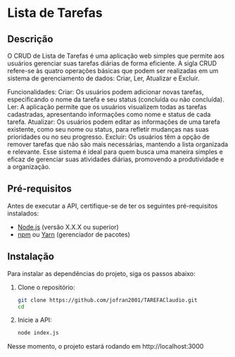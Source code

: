 # Lista de Tarefas 

## Descrição
O CRUD de Lista de Tarefas é uma aplicação web simples que permite aos usuários gerenciar suas tarefas diárias de forma eficiente. A sigla CRUD refere-se às quatro operações básicas que podem ser realizadas em um sistema de gerenciamento de dados: Criar, Ler, Atualizar e Excluir.

Funcionalidades:
Criar: Os usuários podem adicionar novas tarefas, especificando o nome da tarefa e seu status (concluída ou não concluída).
Ler: A aplicação permite que os usuários visualizem todas as tarefas cadastradas, apresentando informações como nome e status de cada tarefa.
Atualizar: Os usuários podem editar as informações de uma tarefa existente, como seu nome ou status, para refletir mudanças nas suas prioridades ou no seu progresso.
Excluir: Os usuários têm a opção de remover tarefas que não são mais necessárias, mantendo a lista organizada e relevante.
Esse sistema é ideal para quem busca uma maneira simples e eficaz de gerenciar suas atividades diárias, promovendo a produtividade e a organização.



## Pré-requisitos
Antes de executar a API, certifique-se de ter os seguintes pré-requisitos instalados:

- [Node.js](https://nodejs.org/) (versão X.X.X ou superior)
- [npm](https://www.npmjs.com/) ou [Yarn](https://yarnpkg.com/) (gerenciador de pacotes)

## Instalação
Para instalar as dependências do projeto, siga os passos abaixo:

1. Clone o repositório:
   ```bash
   git clone https://github.com/jofran2001/TAREFAClaudio.git
   cd 
2. Inicie a API:
   ```bash
   node index.js
Nesse momento, o projeto estará rodando em http://localhost:3000   
   

